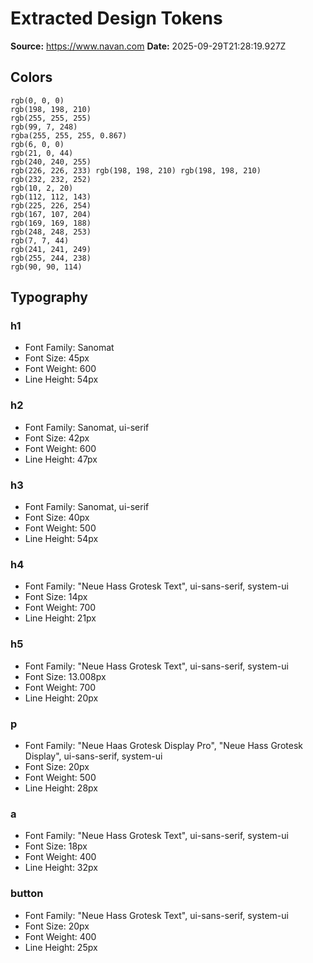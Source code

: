 # Extracted Design Tokens

**Source:** https://www.navan.com
**Date:** 2025-09-29T21:28:19.927Z

## Colors

```
rgb(0, 0, 0)
rgb(198, 198, 210)
rgb(255, 255, 255)
rgb(99, 7, 248)
rgba(255, 255, 255, 0.867)
rgb(6, 0, 0)
rgb(21, 0, 44)
rgb(240, 240, 255)
rgb(226, 226, 233) rgb(198, 198, 210) rgb(198, 198, 210)
rgb(232, 232, 252)
rgb(10, 2, 20)
rgb(112, 112, 143)
rgb(225, 226, 254)
rgb(167, 107, 204)
rgb(169, 169, 188)
rgb(248, 248, 253)
rgb(7, 7, 44)
rgb(241, 241, 249)
rgb(255, 244, 238)
rgb(90, 90, 114)
```

## Typography

### h1
- Font Family: Sanomat
- Font Size: 45px
- Font Weight: 600
- Line Height: 54px

### h2
- Font Family: Sanomat, ui-serif
- Font Size: 42px
- Font Weight: 600
- Line Height: 47px

### h3
- Font Family: Sanomat, ui-serif
- Font Size: 40px
- Font Weight: 500
- Line Height: 54px

### h4
- Font Family: "Neue Hass Grotesk Text", ui-sans-serif, system-ui
- Font Size: 14px
- Font Weight: 700
- Line Height: 21px

### h5
- Font Family: "Neue Hass Grotesk Text", ui-sans-serif, system-ui
- Font Size: 13.008px
- Font Weight: 700
- Line Height: 20px

### p
- Font Family: "Neue Haas Grotesk Display Pro", "Neue Hass Grotesk Display", ui-sans-serif, system-ui
- Font Size: 20px
- Font Weight: 500
- Line Height: 28px

### a
- Font Family: "Neue Hass Grotesk Text", ui-sans-serif, system-ui
- Font Size: 18px
- Font Weight: 400
- Line Height: 32px

### button
- Font Family: "Neue Hass Grotesk Text", ui-sans-serif, system-ui
- Font Size: 20px
- Font Weight: 400
- Line Height: 25px

